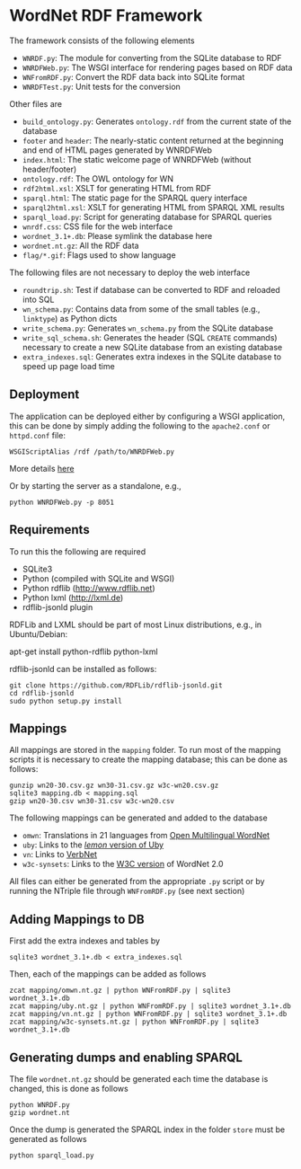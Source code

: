 WordNet RDF Framework
=====================

The framework consists of the following elements

* `WNRDF.py`: The module for converting from the SQLite database to RDF
* `WNRDFWeb.py`: The WSGI interface for rendering pages based on RDF data
* `WNFromRDF.py`: Convert the RDF data back into SQLite format
* `WNRDFTest.py`: Unit tests for the conversion

Other files are

* `build_ontology.py`: Generates `ontology.rdf` from the current state of the database
* `footer` and `header`: The nearly-static content returned at the beginning and end of HTML pages generated by WNRDFWeb
* `index.html`: The static welcome page of WNRDFWeb (without header/footer)
* `ontology.rdf`: The OWL ontology for WN
* `rdf2html.xsl`: XSLT for generating HTML from RDF
* `sparql.html`: The static page for the SPARQL query interface
* `sparql2html.xsl`: XSLT for generating HTML from SPARQL XML results
* `sparql_load.py`: Script for generating database for SPARQL queries
* `wnrdf.css`: CSS file for the web interface
* `wordnet_3.1+.db`: Please symlink the database here
* `wordnet.nt.gz`: All the RDF data
* `flag/*.gif`: Flags used to show language

The following files are not necessary to deploy the web interface

* `roundtrip.sh`: Test if database can be converted to RDF and reloaded into SQL
* `wn_schema.py`: Contains data from some of the small tables (e.g., `linktype`) as Python dicts
* `write_schema.py`: Generates `wn_schema.py` from the SQLite database
* `write_sql_schema.sh`: Generates the header (SQL `CREATE` commands) necessary to create a new SQLite database from an existing database
* `extra_indexes.sql`: Generates extra indexes in the SQLite database to speed up page load time

Deployment
----------

The application can be deployed either by configuring a WSGI application, this can be done by simply adding the following
to the `apache2.conf` or `httpd.conf` file:

    WSGIScriptAlias /rdf /path/to/WNRDFWeb.py
    
More details [here](http://code.google.com/p/modwsgi/wiki/QuickConfigurationGuide)

Or by starting the server as a standalone, e.g.,

    python WNRDFWeb.py -p 8051 

Requirements
------------

To run this the following are required

* SQLite3
* Python (compiled with SQLite and WSGI)
* Python rdflib  (http://www.rdflib.net)
* Python lxml (http://lxml.de)
* rdflib-jsonld plugin

RDFLib and LXML should be part of most Linux distributions, e.g., in Ubuntu/Debian:

   apt-get install python-rdflib python-lxml

rdflib-jsonld can be installed as follows:

    git clone https://github.com/RDFLib/rdflib-jsonld.git
    cd rdflib-jsonld
    sudo python setup.py install 


Mappings
--------

All mappings are stored in the `mapping` folder. To run most of the mapping scripts it is necessary to create the mapping database; this can be done as follows:

    gunzip wn20-30.csv.gz wn30-31.csv.gz w3c-wn20.csv.gz
    sqlite3 mapping.db < mapping.sql
    gzip wn20-30.csv wn30-31.csv w3c-wn20.csv

The following mappings can be generated and added to the database

* `omwn`: Translations in 21 languages from [Open Multilingual WordNet](http://casta-net.jp/~kuribayashi/multi/)
* `uby`: Links to the [_lemon_ version of Uby](http://lemon-model.net/lexica/uby/)
* `vn`: Links to [VerbNet](http://verbs.colorado.edu/~mpalmer/projects/verbnet.html)
* `w3c-synsets`: Links to the [W3C version](http://www.w3.org/TR/wordnet-rdf/) of WordNet 2.0

All files can either be generated from the appropriate `.py` script or by running the NTriple file through `WNFromRDF.py` (see next section)

Adding Mappings to DB
---------------------

First add the extra indexes and tables by

    sqlite3 wordnet_3.1+.db < extra_indexes.sql    

Then, each of the mappings can be added as follows

    zcat mapping/omwn.nt.gz | python WNFromRDF.py | sqlite3 wordnet_3.1+.db
    zcat mapping/uby.nt.gz | python WNFromRDF.py | sqlite3 wordnet_3.1+.db
    zcat mapping/vn.nt.gz | python WNFromRDF.py | sqlite3 wordnet_3.1+.db
    zcat mapping/w3c-synsets.nt.gz | python WNFromRDF.py | sqlite3 wordnet_3.1+.db

Generating dumps and enabling SPARQL
---------------

The file `wordnet.nt.gz` should be generated each time the database is changed, this is done as follows

    python WNRDF.py
    gzip wordnet.nt

Once the dump is generated the SPARQL index in the folder `store` must be generated as follows

    python sparql_load.py

